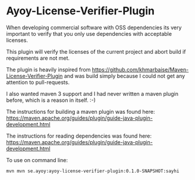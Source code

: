 # Ayoy-License-Verifier-Plugin

When developing commercial software with OSS dependencies its
very important to verify that you only use dependencies with
acceptable licenses.

This plugin will verify the licenses of the current 
project and abort build if requirements are not met.

The plugin is heavily inspired from 
https://github.com/khmarbaise/Maven-License-Verifier-Plugin
and was build simply because I could not get any
attention to pull-requests. 

I also wanted maven 3 support and I had never written
a maven plugin before, which is a reason in itself. :-)

The instructions for building a maven plugin was found
here: 
https://maven.apache.org/guides/plugin/guide-java-plugin-development.html

The instructions for reading dependencies was found
here:
https://maven.apache.org/guides/plugin/guide-java-plugin-development.html

To use on command line:
```bash
mvn mvn se.ayoy:ayoy-license-verifier-plugin:0.1.0-SNAPSHOT:sayhi
```